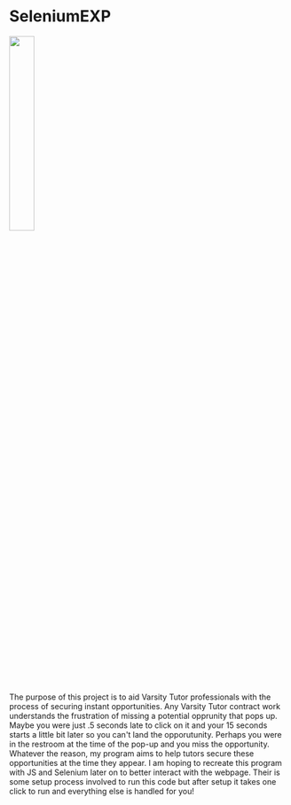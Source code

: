 # SeleniumEXP
<img src="https://ww1.prweb.com/prfiles/2017/09/27/14747340/VT%20logo.jpg" width=30%>
<p>
The purpose of this project is to aid Varsity Tutor professionals with the process of securing instant opportunities. Any Varsity Tutor contract work understands the frustration of missing a potential opprunity that pops up. Maybe you were just .5 seconds late to click on it and your 15 seconds starts a little bit later so you can't land the opporutunity. Perhaps you were in the restroom at the time of the pop-up and you miss the opportunity. Whatever the reason, my program aims to help tutors secure these opportunities at the time they appear. I am hoping to recreate this program with JS and Selenium later on to better interact with the webpage. 
Their is some setup process involved to run this code but after setup it takes one click to run and everything else is handled for you!
<p>
 
